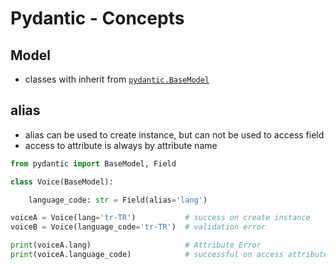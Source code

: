 # Pydantic - Concepts

## Model

- classes with inherit from [`pydantic.BaseModel`](pydantic-basemodel.md)

## alias

- alias can be used to create instance, but can not be used to access field
- access to attribute is always by attribute name

```py
from pydantic import BaseModel, Field

class Voice(BaseModel):

    language_code: str = Field(alias='lang')

voiceA = Voice(lang='tr-TR')           # success on create instance
voiceB = Voice(language_code='tr-TR')  # validation error

print(voiceA.lang)                     # Attribute Error
print(voiceA.language_code)            # successful on access attribute
```


